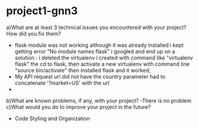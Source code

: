 # project1-gnn3
a)What are at least 3 technical issues you encountered with your project? How did you fix them?
  - flask module was not working although it was already installed i kept getting error "No module names flask"
  i googled and end up on a solution : i deleted  the virtualenv i created with command like "virtualenv flask"
  the cd to flask, then activate a new virtualenv with command line "source bin/activate" then installed flask and it worked;
  - My API request url did not have the country parameter had to concatenate '?market=US' with the url
  -
b)What are known problems, if any, with your project? 
  -There is no problem
c)What would you do to improve your project in the future? 
  - Code Styling and Organization
